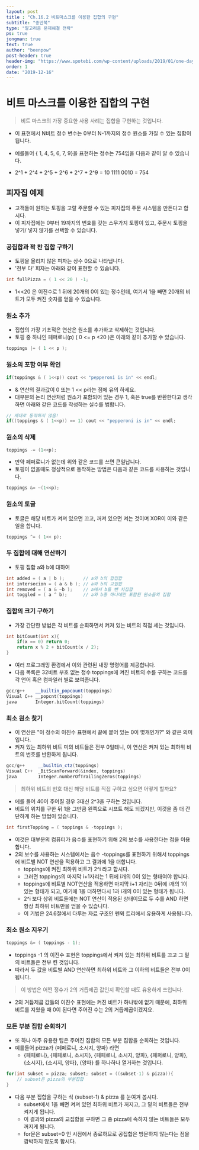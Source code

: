 ```yaml
---
layout: post
title : "Ch.16.2 비트마스크를 이용한 집합의 구현"
subtitle: "종만북"
type: "알고리즘 문제해결 전략"
ps: true
jongman: true
text: true
author: "beenpow"
post-header: true
header-img: "https://www.spotebi.com/wp-content/uploads/2019/01/one-day-day-one-workout-motivation-spotebi.jpg"
order: 1
date: "2019-12-16"
---
```


# 비트 마스크를 이용한 집합의 구현

> 비트 마스크의 가장 중요한 사용 사례는 집합을 구현하는 것입니다.
- 이 표현에서 N비트 정수 변수는 0부터 N-1까지의 정수 원소를 가질 수 있는 집합이 됩니다.


- 예를들어 { 1, 4, 5, 6, 7, 9}을 표현하는 정수는 754임을 다음과 같이 알 수 있습니다.
- 2^1 + 2^4 + 2^5 + 2^6 + 2^7 + 2^9 = 10 1111 0010  = 754

##  피자집 예제

- 고객들이 원하는 토핑을 고랄 주문할 수 있는 피자집의 주문 시스템을 만든다고 합시다.
- 이 피자집에는 0부터 19까지의 번호를 갖는 스무가지 토핑이 있고, 주문시 토핑을 넣기/ 넣지 않기를
  선택할 수 있습니다.

### 공집합과 꽉 찬 집합 구하기

- 토핑을 올리지 않은 피자는 상수 0으로 나타냅니다.
- '전부 다' 피자는 아래와 같이 표현할 수 있습니다.

```cpp
int fullPizza = ( 1 << 20 ) -1;
```
- 1<<20 은 이진수로 1 뒤에 20개의 0이 있는 정수인데, 여기서 1을 빼면 20개의 비트가 모두 켜진 숫자를
  얻을 수 있습니다.

### 원소 추가

- 집합의 가장 기초적은 연산은 원소를 추가하고 삭제하는 것입니다.
- 토핑 중 하나인 페퍼로니(p) ( 0 <= p <20 )은 아래와 같이 추가할 수 있습니다.
```cpp
toppings |= ( 1 << p );
```

### 원소의 포함 여부 확인 

```cpp
if(toppings & ( 1<<p)) cout << "pepperoni is in" << endl;
```
- & 연산의 결과값이 0 또는 1 << p라는 점에 유의 하세요.
- 대부분의 논리 연산처럼 원소가 포함되어 있는 경우 1, 혹은 true를 반환한다고 생각하면 아래와 같은
  코드를 작성하는 실수를 범합니다.

```cpp
// 제대로 동작하지 않음!
if((toppings & ( 1<<p)) == 1) cout << "pepperoni is in" << endl;
```

### 원소의 삭제

```cpp
toppings -= (1<<p);
```

- 만약 페퍼로니가 없는데 위와 같은 코드를 쓰면 큰일납니다.
- 토핑이 없을때도 정상적으로 동작하는 방법은 다음과 같은 코드를 사용하는 것입니다.

```cpp
toppings &= ~(1<<p);
```

### 원소의 토글

- 토글은 해당 비트가 켜져 있으면 끄고, 꺼져 있으면 켜는 것이며 XOR이 이와 같은 일을 합니다.

```cpp
toppings ^= ( 1<< p);
```

### 두 집합에 대해 연산하기 

- 토핑 집합 a와 b에 대하여

```cpp
int added = ( a | b );       // a와 b의 합집합
int intersecion = ( a & b ); // a와 b의 교집합
int removed = ( a & ~b );    // a에서 b를 뺀 차집합
int toggled = ( a ^ b);      // a와 b중 하나에만 포함된 원소들의 집합
```

### 집합의 크기 구하기

- 가장 간단한 방법은 각 비트를 순회하면서 켜져 있는 비트의 직접 세는 것입니다.

```cpp
int bitCount(int x){
    if(x == 0) return 0;
    return x % 2 + bitCount(x / 2);
}
```

- 여러 프로그래밍 환경에서 이와 관련된 내장 명령어를 제공합니다.
- 다음 목록은 32비트 부호 없는 정수 toppings에 켜진 비트의 수를 구하는 코드를 각 언어 혹은
  컴파일러 별로 보여줍니다.

```cpp
gcc/g++    __builtin_popcount(topppings)
Visual C++ __popcnt(toppings)
java       Integer.bitCount(toppings)
```

### 최소 원소 찾기

- 이 연산은 "이 정수의 이진수 표현에서 끝에 붙어 있는 0이 몇개인가?" 와 같은 의미입니다.
- 켜져 있는 최하위 비트 미의 비트들은 전부 0일테니, 이 연산은 켜져 있는 최하위 비트의 번호를
  반환하게 됩니다.

```cpp
gcc/g++     __builtin_ctz(toppings)
Visual C++  _BitScanForward(&index, toppings)
java        Integer.numberOfTrailingZeros(toppings)
```

> 최하위 비트의 번호 대신 해당 비트를 직접 구하고 싶으면 어떻게 할까요?
- 에를 들어 40이 주어질 경우 3대신 2^3을 구하는 것입니다.
- 비트의 위치를 구한 뒤 1을 그만큼 왼쪽으로 시프트 해도 되겠지만, 이것을 좀 더 간단하게 하는 방법이
  있습니다.


```cpp
int firstTopping = ( toppings & -toppings );
```

- 이것은 대부분의 컴퓨터가 음수를 표현하기 위해 2의 보수를 사용한다는 점을 이용합니다.
- 2의 보수를 사용하는 시스템에서는 음수 -toppings를 표현하기 위해서  toppings에 비트별 NOT 연산을
  적용하고 그 결과에 1을 더합니다.
  - toppings에 켜진 최하위 비트가 2^i 라고 합시다.
  - 그러면 toppings의 마지막 i+1자리는 1 뒤에 i개의 0이 있는 형태여야 합니다. 
  - toppings에 비트별 NOT연산을 적용하면 마지막 i+1 자리는 0뒤에 i개의 1이 있는 형태가 되고, 여기에
    1을 더하면다시 1과 i개의 0이 있는 형태가 됩니다.
  - 2^i 보다 상위 비트들에는 NOT 연산이 적용된 상태이므로 두 수를 AND 하면 항상 최하위 비트만을 얻을
    수 있습니다.
  - 이 기법은 24.6절에서 다루는 자료 구조인 펜윅 트리에서 유용하게 사용됩니다.

### 최소 원소 지우기 

```cpp
toppings &= ( toppings - 1);
```

- toppings -1 의 이진수 표현은 toppings에서 켜져 있는 최하위 비트를 끄고 그 밑의 비트들은 전부 켠
  것입니다.
- 따라서 두 값을 비트별 AND 연산하면 최하위 비트와 그 이하의 비트들은 전부 0이 됩니다.

> 이 방법은 어떤 정수가 2의 거듭제곱 값인지 확인할 때도 유용하게 쓰입니다.
- 2의 거듭제곱 값들의 이진수 표현에는 켜진 비트가 하나밖에 없기 때문에, 최하위 비트를 지웠을 때 0이
  된다면 주어진 수는 2의 거듭제곱이겠지요.


### 모든 부분 집합 순회하기

- 또 하나 아주 유용한 팁은 주어진 집합의 모든 부분 집합을 순회하는 것입니다.
- 예를들어 pizza가 {페페로니, 소시지, 양파} 라면
    - {페페로니}, {페페로니, 소시지}, {페페로니, 소시지, 양파}, {페퍼로니, 양파}, {소시지}, {소시지,
      양파}, {양파} 를 하나하나 열거하는 것입니다.

```cpp
for(int subset = pizza; subset; subset = ((subset-1) & pizza)){
    // subset은 pizza의 부분집합
}
```

- 다음 부분 집합을 구하는 식 (subset-1) & pizza 를 눈여겨 봅시다.
    - subset에서 1을 빼면 켜져 있던 최하위 비트가 꺼지고, 그 밑의 비트들은 전부 켜지게 됩니다.
    - 이 결과와 pizza의 교집합을 구하면 그 중 pizza에 속하지 않는 비트들은 모두 꺼지게 됩니다.
    - for문은 subset=0 인 시점에서 종료하므로 공집합은 방문하지 않는다는 점을 깜박하지 않도록
      합시다.
